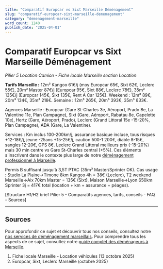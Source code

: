 ```yaml
---
title: "Comparatif Europcar vs Sixt Marseille Déménagement"
slug: "comparatif-europcar-sixt-marseille-demenagement"
category: "demenagement-marseille"
word_count: 1240
publish_date: "2025-04-01"
---
```


# Comparatif Europcar vs Sixt Marseille Déménagement

*Pilier 5 Location Camion - Fiche locale Marseille section Location*

**Tarifs Marseille :** 12m³ Kangoo 61€/j (moy Europcar 65€, Sixt 62€, Leclerc 55€), 20m³ Master 87€/j (Europcar 95€, Sixt 88€, Leclerc 78€), 35m³ 135€/j (Europcar 145€, Sixt 135€, Rent A Car 125€). Weekend : 12m³ 89€, 20m³ 134€, 35m³ 218€. Semaine : 12m³ 265€, 20m³ 393€, 35m³ 633€.

Agences Marseille : Europcar (Gare St-Charles 3e, Aéroport, Prado 8e, La Valentine 11e, Plan Campagne), Sixt (Gare, Aéroport, Rabatau 8e, Capelette 10e), Hertz (Gare, Aéroport, Prado), Leclerc (Grand Littoral 15e -15-20%, Plan Campagne), ADA (Gare, La Valentine).

Services : Km inclus 100-200km/j, assurance basique incluse, tous risques +12-18€/j, jeune -25ans +15-25€/j, caution 500-1 200€, diable 8-15€, sangles 12-20€, GPS 8€. Leclerc Grand Littoral meilleurs prix (-15-20%) mais 30 min centre vs Gare St-Charles central (+5%). Ces éléments s'inscrivent dans le contexte plus large de notre [déménagement professionnel à Marseille](/blog/demenagement-marseille/demenageur-marseille).

Permis B suffisant jusqu'à 3,5T PTAC (35m³ Master/Sprinter OK). Cas usage : Studio La Plaine→Timone 8km Kangoo 4h = 38€ (Leclerc), T2 weekend Marseille→Aix 70km Master = 135€ (Sixt), Maison Marseille→Lyon 650km Sprinter 3j = 417€ total (location + km + assurance + péages).

[Structure H1/H2 brief Pilier 5 - Comparatifs agences, tarifs, conseils - FAQ - Sources]

---

## Sources


Pour approfondir ce sujet et découvrir tous nos conseils, consultez notre [nos services de déménagement marseillais](/blog/demenagement-marseille/demenageur-marseille).
Pour comprendre tous les aspects de ce sujet, consultez notre [guide complet des déménageurs à Marseille](/blog/demenagement-marseille/demenageur-marseille).

1. Fiche locale Marseille - Location véhicules (13 octobre 2025)
2. Europcar, Sixt, Leclerc Marseille (octobre 2025)

